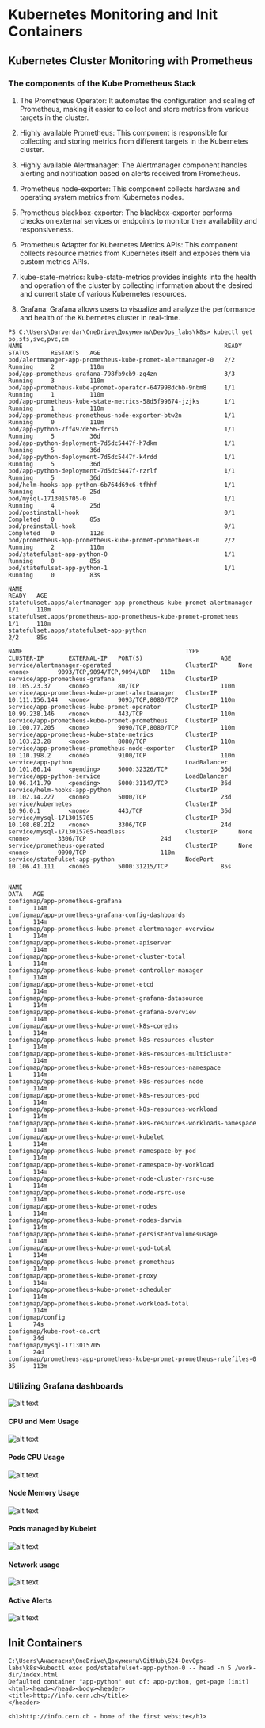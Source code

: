 # Kubernetes Monitoring and Init Containers

## Kubernetes Cluster Monitoring with Prometheus

### The components of the Kube Prometheus Stack

1. The Prometheus Operator: It automates the configuration and scaling of Prometheus, making it easier to collect and store metrics from various targets in the cluster.

2. Highly available Prometheus: This component is responsible for collecting and storing metrics from different targets in the Kubernetes cluster. 

3. Highly available Alertmanager: The Alertmanager component handles alerting and notification based on alerts received from Prometheus. 

4. Prometheus node-exporter: This component collects hardware and operating system metrics from Kubernetes nodes. 

5. Prometheus blackbox-exporter: The blackbox-exporter performs checks on external services or endpoints to monitor their availability and responsiveness.

6. Prometheus Adapter for Kubernetes Metrics APIs: This component collects resource metrics from Kubernetes itself and exposes them via custom metrics APIs.

7. kube-state-metrics: kube-state-metrics provides insights into the health and operation of the cluster by collecting information about the desired and current state of various Kubernetes resources.

8. Grafana: Grafana allows users to visualize and analyze the performance and health of the Kubernetes cluster in real-time.

```
PS C:\Users\Darverdar\OneDrive\Документы\DevOps_labs\k8s> kubectl get po,sts,svc,pvc,cm
NAME                                                         READY   STATUS      RESTARTS   AGE
pod/alertmanager-app-prometheus-kube-promet-alertmanager-0   2/2     Running     2          110m
pod/app-prometheus-grafana-798fb9cb9-zg4zn                   3/3     Running     3          110m
pod/app-prometheus-kube-promet-operator-647998dcbb-9nbm8     1/1     Running     1          110m
pod/app-prometheus-kube-state-metrics-58d5f99674-jzjks       1/1     Running     1          110m
pod/app-prometheus-prometheus-node-exporter-btw2n            1/1     Running     0          110m
pod/app-python-7ff497d656-frrsb                              1/1     Running     5          36d
pod/app-python-deployment-7d5dc5447f-h7dkm                   1/1     Running     5          36d
pod/app-python-deployment-7d5dc5447f-k4rdd                   1/1     Running     5          36d
pod/app-python-deployment-7d5dc5447f-rzrlf                   1/1     Running     5          36d
pod/helm-hooks-app-python-6b764d69c6-tfhhf                   1/1     Running     4          25d
pod/mysql-1713015705-0                                       1/1     Running     4          25d
pod/postinstall-hook                                         0/1     Completed   0          85s
pod/preinstall-hook                                          0/1     Completed   0          112s
pod/prometheus-app-prometheus-kube-promet-prometheus-0       2/2     Running     2          110m
pod/statefulset-app-python-0                                 1/1     Running     0          85s
pod/statefulset-app-python-1                                 1/1     Running     0          83s

NAME                                                                    READY   AGE
statefulset.apps/alertmanager-app-prometheus-kube-promet-alertmanager   1/1     110m
statefulset.apps/prometheus-app-prometheus-kube-promet-prometheus       1/1     110m
statefulset.apps/statefulset-app-python                                 2/2     85s

NAME                                              TYPE           CLUSTER-IP       EXTERNAL-IP   PORT(S)                      AGE
service/alertmanager-operated                     ClusterIP      None             <none>        9093/TCP,9094/TCP,9094/UDP   110m
service/app-prometheus-grafana                    ClusterIP      10.105.23.37     <none>        80/TCP                       110m
service/app-prometheus-kube-promet-alertmanager   ClusterIP      10.111.156.144   <none>        9093/TCP,8080/TCP            110m
service/app-prometheus-kube-promet-operator       ClusterIP      10.99.238.146    <none>        443/TCP                      110m
service/app-prometheus-kube-promet-prometheus     ClusterIP      10.100.77.205    <none>        9090/TCP,8080/TCP            110m
service/app-prometheus-kube-state-metrics         ClusterIP      10.103.23.28     <none>        8080/TCP                     110m
service/app-prometheus-prometheus-node-exporter   ClusterIP      10.110.198.2     <none>        9100/TCP                     110m
service/app-python                                LoadBalancer   10.101.86.14     <pending>     5000:32326/TCP               36d
service/app-python-service                        LoadBalancer   10.96.141.79     <pending>     5000:31147/TCP               36d
service/helm-hooks-app-python                     ClusterIP      10.102.14.227    <none>        5000/TCP                     23d
service/kubernetes                                ClusterIP      10.96.0.1        <none>        443/TCP                      36d
service/mysql-1713015705                          ClusterIP      10.108.68.212    <none>        3306/TCP                     24d
service/mysql-1713015705-headless                 ClusterIP      None             <none>        3306/TCP                     24d
service/prometheus-operated                       ClusterIP      None             <none>        9090/TCP                     110m
service/statefulset-app-python                    NodePort       10.106.41.111    <none>        5000:31215/TCP               85s


NAME                                                                     DATA   AGE
configmap/app-prometheus-grafana                                         1      114m
configmap/app-prometheus-grafana-config-dashboards                       1      114m
configmap/app-prometheus-kube-promet-alertmanager-overview               1      114m
configmap/app-prometheus-kube-promet-apiserver                           1      114m
configmap/app-prometheus-kube-promet-cluster-total                       1      114m
configmap/app-prometheus-kube-promet-controller-manager                  1      114m
configmap/app-prometheus-kube-promet-etcd                                1      114m
configmap/app-prometheus-kube-promet-grafana-datasource                  1      114m
configmap/app-prometheus-kube-promet-grafana-overview                    1      114m
configmap/app-prometheus-kube-promet-k8s-coredns                         1      114m
configmap/app-prometheus-kube-promet-k8s-resources-cluster               1      114m
configmap/app-prometheus-kube-promet-k8s-resources-multicluster          1      114m
configmap/app-prometheus-kube-promet-k8s-resources-namespace             1      114m
configmap/app-prometheus-kube-promet-k8s-resources-node                  1      114m
configmap/app-prometheus-kube-promet-k8s-resources-pod                   1      114m
configmap/app-prometheus-kube-promet-k8s-resources-workload              1      114m
configmap/app-prometheus-kube-promet-k8s-resources-workloads-namespace   1      114m
configmap/app-prometheus-kube-promet-kubelet                             1      114m
configmap/app-prometheus-kube-promet-namespace-by-pod                    1      114m
configmap/app-prometheus-kube-promet-namespace-by-workload               1      114m
configmap/app-prometheus-kube-promet-node-cluster-rsrc-use               1      114m
configmap/app-prometheus-kube-promet-node-rsrc-use                       1      114m
configmap/app-prometheus-kube-promet-nodes                               1      114m
configmap/app-prometheus-kube-promet-nodes-darwin                        1      114m
configmap/app-prometheus-kube-promet-persistentvolumesusage              1      114m
configmap/app-prometheus-kube-promet-pod-total                           1      114m
configmap/app-prometheus-kube-promet-prometheus                          1      114m
configmap/app-prometheus-kube-promet-proxy                               1      114m
configmap/app-prometheus-kube-promet-scheduler                           1      114m
configmap/app-prometheus-kube-promet-workload-total                      1      114m
configmap/config                                                         1      74s
configmap/kube-root-ca.crt                                               1      34d
configmap/mysql-1713015705                                               1      24d
configmap/prometheus-app-prometheus-kube-promet-prometheus-rulefiles-0   35     113m
```

### Utilizing Grafana dashboards
![alt text](image.png)
#### CPU and Mem Usage
![alt text](image-1.png)

#### Pods CPU Usage
![alt text](image-2.png)


#### Node Memory Usage
![alt text](image-3.png)

#### Pods managed by Kubelet
![alt text](image-4.png)


#### Network usage

![alt text](image-5.png)

#### Active Alerts

![alt text](image-6.png)


## Init Containers

```
C:\Users\Анастасия\OneDrive\Документы\GitHub\S24-DevOps-labs\k8s>kubectl exec pod/statefulset-app-python-0 -- head -n 5 /work-dir/index.html
Defaulted container "app-python" out of: app-python, get-page (init)
<html><head></head><body><header>
<title>http://info.cern.ch</title>
</header>

<h1>http://info.cern.ch - home of the first website</h1>
```